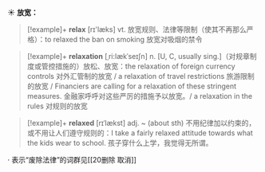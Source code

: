 ☀ <span class="category">**放宽：**</span>
>[!example]+ <span class="vocabulary">**relax**</span> [rɪ'læks] 
> <span class="definition">vt. 放宽规则、法律等限制（使其不再那么严格）：</span>to relaxed the ban on smoking 放宽对吸烟的禁令
           
>[!example]+ <span class="vocabulary">**relaxation**</span> [ˌri:lækˈseɪʃn]
> <span class="definition">n. [U, C, usually sing.]（对规章制度或管控措施的）放松、放宽：</span>the relaxation of foreign currency controls 对外汇管制的放宽 / a relaxation of travel restrictions 旅游限制的放宽 / Financiers are calling for a relaxation of these stringent measures. 金融家呼呼对这些严厉的措施予以放宽。/ a relaxation in the rules 对规则的放宽
           
>[!example]+ <span class="vocabulary">**relaxed**</span> [rɪˈlækst]
> <span class="definition">adj. ~ (about sth) 不用纪律加以约束的，或不用让人们遵守规则的：</span>I take a fairly relaxed attitude towards what the kids wear to school. 孩子穿什么上学，我觉得无所谓。

· 表示“废除法律”的词群见[[20删除 取消]]
